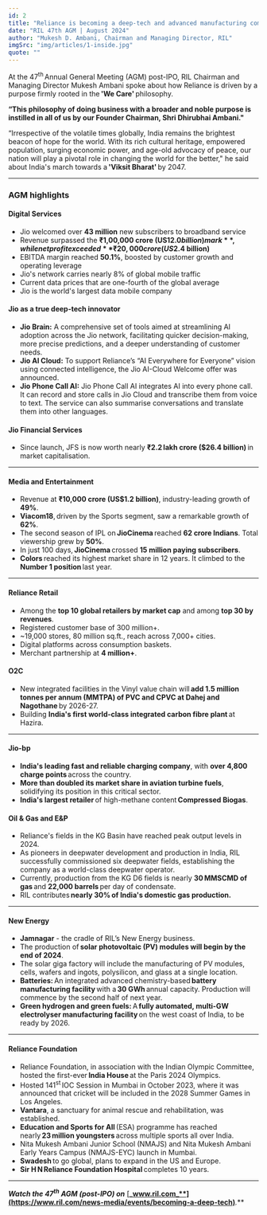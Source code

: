 ```yaml
---
id: 2
title: "Reliance is becoming a deep-tech and advanced manufacturing company to propel growth for a Viksit Bharat"
date: "RIL 47th AGM | August 2024"
author: "Mukesh D. Ambani, Chairman and Managing Director, RIL"
imgSrc: "img/articles/1-inside.jpg"
quote: ""
---
```


At the 47<sup>th</sup> Annual General Meeting (AGM) post-IPO, RIL Chairman and Managing Director Mukesh Ambani spoke about how Reliance is driven by a purpose firmly rooted in the **'We Care'** philosophy.

**“This philosophy of doing business with a broader and noble purpose is instilled in all of us by our Founder Chairman, Shri Dhirubhai Ambani."**

“Irrespective of the volatile times globally, India remains the brightest beacon of hope for the world. With its rich cultural heritage, empowered population, surging economic power, and age-old advocacy of peace, our nation will play a pivotal role in changing the world for the better," he said about India's march towards a **'Viksit Bharat'** by 2047.

---

### **AGM highlights**

#### **Digital Services**

- Jio welcomed over **43 million** new subscribers to broadband service
- Revenue surpassed the **₹1,00,000 crore (US$12.0 billion) mark**, while net profit exceeded **₹20,000 crore (US$2.4 billion)**
- EBITDA margin reached **50.1%**, boosted by customer growth and operating leverage
- Jio's network carries nearly 8% of global mobile traffic
- Current data prices that are one-fourth of the global average
- Jio is the world's largest data mobile company

#### **Jio as a true deep-tech innovator**

- **Jio Brain:** A comprehensive set of tools aimed at streamlining AI adoption across the Jio network, facilitating quicker decision-making, more precise predictions, and a deeper understanding of customer needs.
- **Jio AI Cloud:** To support Reliance’s “AI Everywhere for Everyone” vision using connected intelligence, the Jio AI-Cloud Welcome offer was announced.
- **Jio Phone Call AI:** Jio Phone Call AI integrates AI into every phone call. It can record and store calls in Jio Cloud and transcribe them from voice to text. The service can also summarise conversations and translate them into other languages.

#### **Jio Financial Services**

- Since launch, JFS is now worth nearly **₹2.2 lakh crore ($26.4 billion)** in market capitalisation.

---

#### **Media and Entertainment**

- Revenue at **₹10,000 crore (US$1.2 billion)**, industry-leading growth of **49%**.
- **Viacom18**, driven by the Sports segment, saw a remarkable growth of **62%**.
- The second season of IPL on **JioCinema** reached **62 crore Indians**. Total viewership grew by **50%**.
- In just 100 days, **JioCinema** crossed **15 million paying subscribers**.
- **Colors** reached its highest market share in 12 years. It climbed to the **Number 1 position** last year.

---

#### **Reliance Retail**

- Among the **top 10 global retailers by market cap** and among **top 30 by revenues**.
- Registered customer base of 300 million+.
- ~19,000 stores, 80 million sq.ft., reach across 7,000+ cities.
- Digital platforms across consumption baskets.
- Merchant partnership at **4 million+**.

#### **O2C**

- New integrated facilities in the Vinyl value chain will **add 1.5 million tonnes per annum (MMTPA) of PVC and CPVC at Dahej and Nagothane** by 2026-27.
- Building **India's first world-class integrated carbon fibre plant** at Hazira.

---

#### **Jio-bp**

- **India's leading fast and reliable charging company**, with **over 4,800 charge points** across the country.
- **More than doubled its market share in aviation turbine fuels**, solidifying its position in this critical sector.
- **India's largest retailer** of high-methane content **Compressed Biogas**.

#### **Oil & Gas and E&P**

- Reliance's fields in the KG Basin have reached peak output levels in 2024.
- As pioneers in deepwater development and production in India, RIL successfully commissioned six deepwater fields, establishing the company as a world-class deepwater operator.
- Currently, production from the KG D6 fields is nearly **30 MMSCMD of gas** and **22,000 barrels** per day of condensate.
- RIL contributes **nearly 30% of India's domestic gas production.**

---

#### **New Energy**

- **Jamnagar** - the cradle of RIL’s New Energy business.
- The production of **solar photovoltaic (PV) modules will begin by the end of 2024**.
- The solar giga factory will include the manufacturing of PV modules, cells, wafers and ingots, polysilicon, and glass at a single location.
- **Batteries:** An integrated advanced chemistry-based **battery manufacturing facility** with a **30 GWh** annual capacity. Production will commence by the second half of next year.
- **Green hydrogen and green fuels:** A **fully automated, multi-GW electrolyser manufacturing facility** on the west coast of India, to be ready by 2026.

---

#### **Reliance Foundation**

- Reliance Foundation, in association with the Indian Olympic Committee, hosted the first-ever **India House** at the Paris 2024 Olympics.
- Hosted 141<sup>st</sup> IOC Session in Mumbai in October 2023, where it was announced that cricket will be included in the 2028 Summer Games in Los Angeles.
- **Vantara**, a sanctuary for animal rescue and rehabilitation, was established.
- **Education and Sports for All** (ESA) programme has reached nearly **23 million youngsters** across multiple sports all over India.
- Nita Mukesh Ambani Junior School (NMAJS) and Nita Mukesh Ambani Early Years Campus (NMAJS-EYC) launch in Mumbai.
- **Swadesh** to go global, plans to expand in the US and Europe.
- **Sir H N Reliance Foundation Hospital** completes 10 years.

---

**_Watch the 47<sup>th</sup> AGM (post-IPO) on_** [**_www.ril.com_**](https://www.ril.com/news-media/events/becoming-a-deep-tech)**_._**
